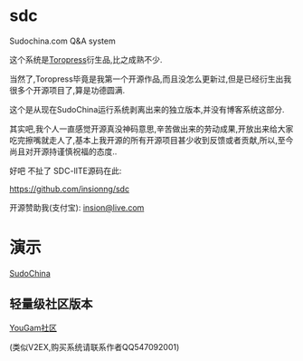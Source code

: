 sdc
===

Sudochina.com  Q&amp;A system

这个系统是[Toropress](https://github.com/insionng/toropress)衍生品,比之成熟不少.

当然了,Toropress毕竟是我第一个开源作品,而且没怎么更新过,但是已经衍生出我很多个开源项目了,算是功德圆满.

这个是从现在SudoChina运行系统剥离出来的独立版本,并没有博客系统这部分.

其实吧,我个人一直感觉开源真没神码意思,辛苦做出来的劳动成果,开放出来给大家吃完擦嘴就走人了,基本上我开源的所有开源项目甚少收到反馈或者贡献,所以,至今尚且对开源持谨慎祝福的态度..


好吧 不扯了 SDC-lITE源码在此:

https://github.com/insionng/sdc


开源赞助我(支付宝): insion@live.com


演示
===

[SudoChina](http://sudochina.com/)


## 轻量级社区版本

[YouGam社区](http://www.yougam.com/)

(类似V2EX,购买系统请联系作者QQ547092001)

